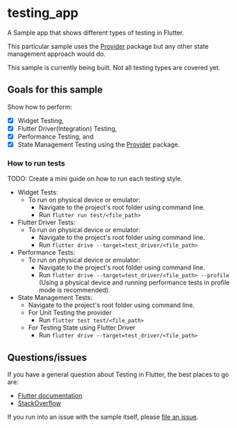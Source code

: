 # testing_app

A Sample app that shows different types of testing in Flutter.

This particular sample uses the [Provider][] package but any other state management approach
would do.

[provider]: https://pub.dev/packages/provider

This sample is currently being built. Not all testing types are covered yet.

## Goals for this sample

Show how to perform:

- [X] Widget Testing,
- [X] Flutter Driver(Integration) Testing,
- [X] Performance Testing, and
- [X] State Management Testing using the [Provider][] package.

### How to run tests
TODO: Create a mini guide on how to run each testing style.
- Widget Tests:
  - To run on physical device or emulator:
    - Navigate to the project's root folder using command line.
    - Run `flutter run test/<file_path>`
- Flutter Driver Tests:
  - To run on physical device or emulator:
    - Navigate to the project's root folder using command line.
    - Run `flutter drive --target=test_driver/<file_path>`
- Performance Tests:
  - To run on physical device or emulator:
    - Navigate to the project's root folder using command line.
    - Run `flutter drive --target=test_driver/<file_path> --profile` (Using a physical device and running performance tests in profile mode is recommended).
- State Management Tests:  
  - Navigate to the project's root folder using command line.
  - For Unit Testing the provider
    - Run `flutter test test/<file_path>`
  - For Testing State using Flutter Driver
    - Run `flutter drive --target=test_driver/<file_path>`
    
## Questions/issues

If you have a general question about Testing in Flutter, the best places to go are:

- [Flutter documentation](https://flutter.dev/)
- [StackOverflow](https://stackoverflow.com/questions/tagged/flutter)

If you run into an issue with the sample itself, please
[file an issue](https://github.com/flutter/samples/issues).
